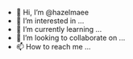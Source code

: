 - 👋 Hi, I’m @hazelmaee
- 👀 I’m interested in ...
- 🌱 I’m currently learning ...
- 💞️ I’m looking to collaborate on ...
- 📫 How to reach me ...

<!---
hazelmaee/hazelmaee is a ✨ special ✨ repository because its `README.md` (this file) appears on your GitHub profile.
You can click the Preview link to take a look at your changes.
--->
